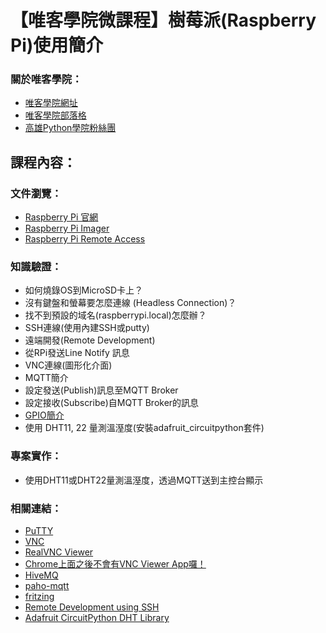 # 【唯客學院微課程】樹莓派(Raspberry Pi)使用簡介

### 關於唯客學院：

* [唯客學院網址](https://www.victorgau.com)
* [唯客學院部落格](https://victorgau.com/blog/)
* [高雄Python學院粉絲團](https://www.facebook.com/KHPYAcademy/)

## 課程內容：

### 文件瀏覽：

* [Raspberry Pi 官網](https://www.raspberrypi.org/)
* [Raspberry Pi Imager](https://www.raspberrypi.org/software/)
* [Raspberry Pi Remote Access](https://www.raspberrypi.org/documentation/remote-access/)

### 知識驗證：

* 如何燒錄OS到MicroSD卡上？
* 沒有鍵盤和螢幕要怎麼連線 (Headless Connection)？
* 找不到預設的域名(raspberrypi.local)怎麼辦？
* SSH連線(使用內建SSH或putty)
* 遠端開發(Remote Development)
* 從RPi發送Line Notify 訊息
* VNC連線(圖形化介面)
* MQTT簡介
* 設定發送(Publish)訊息至MQTT Broker
* 設定接收(Subscribe)自MQTT Broker的訊息
* [GPIO簡介](https://www.raspberrypi.org/documentation/usage/gpio)
* 使用 DHT11, 22 量測溫溼度(安裝adafruit_circuitpython套件)

### 專案實作：

* 使用DHT11或DHT22量測溫溼度，透過MQTT送到主控台顯示

### 相關連結：

* [PuTTY](https://www.putty.org/)
* [VNC](https://www.raspberrypi.org/documentation/remote-access/vnc/)
* [RealVNC Viewer](https://www.realvnc.com/en/connect/download/viewer/)
* [Chrome上面之後不會有VNC Viewer App囉！](https://help.realvnc.com/hc/en-us/articles/360017492037-Product-End-of-Life-EoL-notice-#vnc-viewer-plus-0-0)
* [HiveMQ](https://www.hivemq.com/)
* [paho-mqtt](https://github.com/eclipse/paho.mqtt.python)
* [fritzing](https://fritzing.org/)
* [Remote Development using SSH](https://code.visualstudio.com/docs/remote/ssh)
* [Adafruit CircuitPython DHT Library](https://circuitpython.readthedocs.io/projects/dht/en/latest/index.html)

